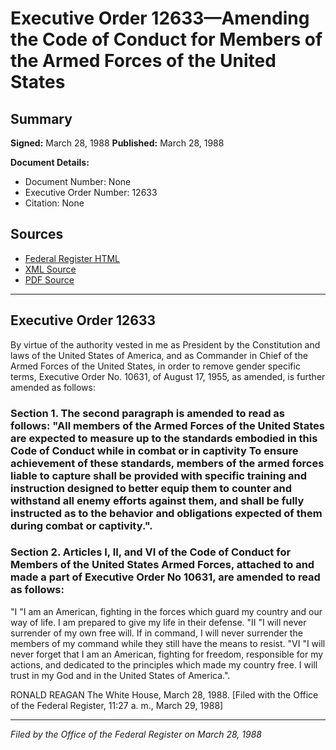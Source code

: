 # Executive Order 12633—Amending the Code of Conduct for Members of the Armed Forces of the United States

## Summary

**Signed:** March 28, 1988
**Published:** March 28, 1988

**Document Details:**
- Document Number: None
- Executive Order Number: 12633
- Citation: None

## Sources
- [Federal Register HTML](https://www.presidency.ucsb.edu/documents/executive-order-12633-amending-the-code-conduct-for-members-the-armed-forces-the-united)
- [XML Source](None)
- [PDF Source](None)

---

## Executive Order 12633

By virtue of the authority vested in me as President by the Constitution and laws of the United States of America, and as Commander in Chief of the Armed Forces of the United States, in order to remove gender specific terms, Executive Order No. 10631, of August 17, 1955, as amended, is further amended as follows:
### Section 1. The second paragraph is amended to read as follows: "All members of the Armed Forces of the United States are expected to measure up to the standards embodied in this Code of Conduct while in combat or in captivity To ensure achievement of these standards, members of the armed forces liable to capture shall be provided with specific training and instruction designed to better equip them to counter and withstand all enemy efforts against them, and shall be fully instructed as to the behavior and obligations expected of them during combat or captivity.".

### Section 2. Articles I, II, and VI of the Code of Conduct for Members of the United States Armed Forces, attached to and made a part of Executive Order No 10631, are amended to read as follows:

"I
"I am an American, fighting in the forces which guard my country and our way of life. I am prepared to give my life in their defense.
"II
"I will never surrender of my own free will. If in command, I will never surrender the members of my command while they still have the means to resist.
"VI
"I will never forget that I am an American, fighting for freedom, responsible for my actions, and dedicated to the principles which made my country free. I will trust in my God and in the United States of America.".

RONALD REAGAN
The White House,
March 28, 1988.
[Filed with the Office of the Federal Register, 11:27 a. m., March 29, 1988]

---

*Filed by the Office of the Federal Register on March 28, 1988*
